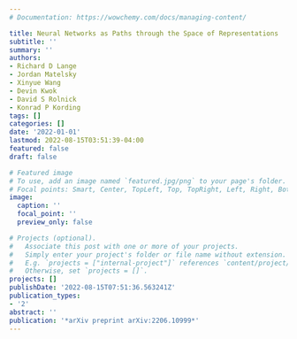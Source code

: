 ```yaml
---
# Documentation: https://wowchemy.com/docs/managing-content/

title: Neural Networks as Paths through the Space of Representations
subtitle: ''
summary: ''
authors:
- Richard D Lange
- Jordan Matelsky
- Xinyue Wang
- Devin Kwok
- David S Rolnick
- Konrad P Kording
tags: []
categories: []
date: '2022-01-01'
lastmod: 2022-08-15T03:51:39-04:00
featured: false
draft: false

# Featured image
# To use, add an image named `featured.jpg/png` to your page's folder.
# Focal points: Smart, Center, TopLeft, Top, TopRight, Left, Right, BottomLeft, Bottom, BottomRight.
image:
  caption: ''
  focal_point: ''
  preview_only: false

# Projects (optional).
#   Associate this post with one or more of your projects.
#   Simply enter your project's folder or file name without extension.
#   E.g. `projects = ["internal-project"]` references `content/project/deep-learning/index.md`.
#   Otherwise, set `projects = []`.
projects: []
publishDate: '2022-08-15T07:51:36.563241Z'
publication_types:
- '2'
abstract: ''
publication: '*arXiv preprint arXiv:2206.10999*'
---
```

